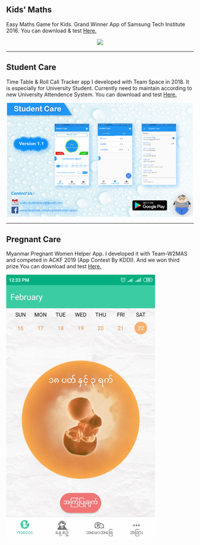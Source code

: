 <h2>Kids' Maths</h2>
<p>Easy Maths Game for Kids. Grand Winner App of Samsung Tech Institute 2016. You can download & test <a href="https://yadi.sk/d/I1Mt3Cg2ohdS7w">Here.</a></p>

<p align="center"><img src="https://github.com/aunthtoo/Android-App-Collection-By-Me/blob/master/ss/KidsMaths.gif" width="500"/></p>

<hr>
<h2>Student Care</h2>
<p>Time Table & Roll Call Tracker app I developed with Team Space in 2018. It is especially for University Student. Currently need to maintain according to new University Attendence System. You can download and test <a href="https://yadi.sk/d/SE8_JU0rW-tXxQ">Here.</a></p>

<p align="center"><img src="https://github.com/aunthtoo/Android-App-Collection-By-Me/blob/master/ss/scare%20ss.png" width="500"/></p>

<hr>
<h2>Pregnant Care</h2>
<p>Myanmar Pregnant Women Helper App. I developed it with Team-W2MAS and competed in ACKF 2019 (App Contest By KDDI). And we won third prize.You can download and test <a href="https://yadi.sk/d/xt7AzOhET7VEUw">Here.</a></p>

<img src="https://github.com/aunthtoo/Android-App-Collection-By-Me/blob/master/ss/pcare_01.jpg" width="400"/>
